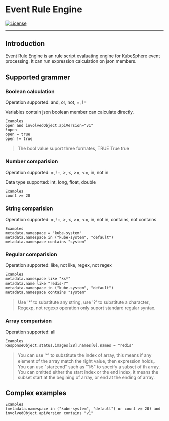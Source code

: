 # Event Rule Engine
[![License](http://img.shields.io/badge/license-apache%20v2-blue.svg)](https://github.com/KubeSphere/KubeSphere/blob/master/LICENSE)

----

## Introduction

Event Rule Engine is an rule script evaluating engine for KubeSphere event processing. It can run expression calculation on json members.

## Supported grammer

### Boolean calculation

Operation supported: and, or, not, =, !=

Variables contain json boolean member can calculate directly.

```
Examples
open and involvedObject.apiVersion="v1"
!open
open = true
open != true
```

>The bool value suport three formates, TRUE True true

### Number comparision

Operation supported: =, !=, >, <, >=, <=, in, not in

Data type supported: int, long, float, double

```
Examples
count >= 20
```

### String comparision

Operation supported: =, !=, >, <, >=, <=, in, not in, contains, not contains

```
Examples
metadata.namespace = "kube-system"
metadata.namespace in ("kube-system", "default")
metadata.namespace contains "system"
```

### Regular comparision

Operation supported: like, not like, regex, not regex

```
Examples
metadata.namespace like "ks*"
metadata.name like "redis-?"
metadata.namespace in ("kube-system", "default")
metadata.namespace contains "system"
```

>Use '*' to substitute any string, use '?' to substitute a character。
>Regexp, not regexp operation only suport standard regular syntax.

### Array comparision

Operation supported: all

```
Examples
ResponseObject.status.images[28].names[0].names = "redis"
```

>You can use '*' to substitute the index of array, this means if any element of the array match the right value, then expression holds。
>You can use "start:end" such as "1:5" to specify a subset of th array. You can omitted either the start index or the end index,
>it means the subset start at the begining of array, or end at the ending of array.

## Complex examples

```
Examples
(metadata.namespace in ("kube-system", "default") or count >= 20) and involvedObject.apiVersion contains "v1"
```